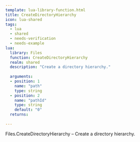 ```yaml
---
template: lua-library-function.html
title: CreateDirectoryHierarchy
icon: lua-shared
tags:
  - lua
  - shared
  - needs-verification
  - needs-example
lua:
  library: Files
  function: CreateDirectoryHierarchy
  realm: shared
  description: "Create a directory hierarchy."
  
  arguments:
  - position: 1
    name: "path"
    type: string
  - position: 2
    name: "pathId"
    type: string
    default: "0"
  returns:
    
---
```


<div class="lua__search__keywords">
Files.CreateDirectoryHierarchy &#x2013; Create a directory hierarchy.
</div>
